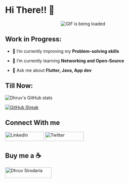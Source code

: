 # Hi There!! :wave:
<p align="center">
  <img src="https://github.com/arth2002/arth2002/blob/main/gif/ezgif.com-gif-maker.gif" alt="GIF is being loaded">
</p>


## Work in Progress:
- 🔭 I’m currently improving my **Problem-solving skills**

- 🌱 I’m currently learning **Networking and Open-Source**

- 💬 Ask me about **Flutter, Java, App dev**

## Till Now:
![Dhruv's GitHub stats](https://github-readme-stats.vercel.app/api?username=dhruv-js&show_icons=true&theme=radical&hide_border=true)

[![GitHub Streak](https://github-readme-streak-stats.herokuapp.com?user=dhruv-js&theme=vue-dark&hide_border=true)](https://git.io/streak-stats)


## Connect With me
<p>
  <a href="https://www.linkedin.com/in/dhruv-sirodaria-4279731a1/" target="_blank"><img alt="LinkedIn" src="https://img.shields.io/badge/linkedin-%230077B5.svg?style=for-the-badge&logo=linkedin&logoColor=white" width=125 height=30></a>
  <a href="https://twitter.com/dhruv_sirodaria" target="_blank"><img alt="Twitter" src="https://img.shields.io/badge/Twitter-%231DA1F2.svg?style=for-the-badge&logo=Twitter&logoColor=white" width=125 height=30></a>
</p>

## Buy me a :coffee:
<p><a href="https://www.buymeacoffee.com/dhruvjs"> <img align="left" src="https://blogger.googleusercontent.com/img/a/AVvXsEi8lSrVEG5NztkVJbR1QuedM9Nc54NVr5lHY0c8fU2s7J5T7aMheiwt-geXOJOZT1mKnrafbfpXmXWXj6Vjd4PhY8DDW8teSkOAYD2PI0eTEk20y6YvZ5IS5Z9nYkhBr2ohd1BTdwpKSPsloXHZjudUjykoF6DkBDG3BoJQPIivCwN-q62Z9H7SSR9R" height="35" width="150" alt="Dhruv Sirodaria" /></a></p>


